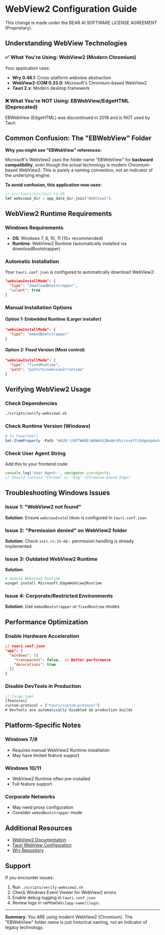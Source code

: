 # WebView2 Configuration Guide

This change is made under the BEAR AI SOFTWARE LICENSE AGREEMENT (Proprietary).

## Understanding WebView Technologies

### ✅ What You're Using: **WebView2** (Modern Chromium)

Your application uses:
- **Wry 0.46.1**: Cross-platform webview abstraction
- **WebView2-COM 0.33.0**: Microsoft's Chromium-based WebView2
- **Tauri 2.x**: Modern desktop framework

### ❌ What You're NOT Using: **EBWebView/EdgeHTML** (Deprecated)

EBWebView (EdgeHTML) was discontinued in 2018 and is NOT used by Tauri.

## Common Confusion: The "EBWebView" Folder

**Why you might see "EBWebView" references:**

Microsoft's WebView2 uses the folder name "EBWebView" for **backward compatibility**, even though the actual technology is modern Chromium-based WebView2. This is purely a naming convention, not an indicator of the underlying engine.

**To avoid confusion, this application now uses:**
```rust
// src-tauri/src/init.rs:20
let webview2_dir = app_data_dir.join("WebView2");
```

## WebView2 Runtime Requirements

### Windows Requirements
- **OS**: Windows 7, 8, 10, 11 (10+ recommended)
- **Runtime**: WebView2 Runtime (automatically installed via downloadBootstrapper)

### Automatic Installation
Your `tauri.conf.json` is configured to automatically download WebView2:

```json
"webviewInstallMode": {
  "type": "downloadBootstrapper",
  "silent": true
}
```

### Manual Installation Options

#### Option 1: Embedded Runtime (Larger installer)
```json
"webviewInstallMode": {
  "type": "embedBootstrapper"
}
```

#### Option 2: Fixed Version (Most control)
```json
"webviewInstallMode": {
  "type": "fixedRuntime",
  "path": "path/to/webview2/runtime"
}
```

## Verifying WebView2 Usage

### Check Dependencies
```bash
./scripts/verify-webview2.sh
```

### Check Runtime Version (Windows)
```powershell
# In PowerShell
Get-ItemProperty -Path "HKLM:\SOFTWARE\WOW6432Node\Microsoft\EdgeUpdate\Clients\{F3017226-FE2A-4295-8BDF-00C3A9A7E4C5}" -Name pv
```

### Check User Agent String
Add this to your frontend code:
```javascript
console.log('User Agent:', navigator.userAgent);
// Should contain "Chrome" or "Edg" (Chromium-based Edge)
```

## Troubleshooting Windows Issues

### Issue 1: "WebView2 not found"
**Solution**: Ensure `webviewInstallMode` is configured in `tauri.conf.json`

### Issue 2: "Permission denied" on WebView2 folder
**Solution**: Check `init.rs:15-68` - permission handling is already implemented

### Issue 3: Outdated WebView2 Runtime
**Solution**:
```bash
# Update WebView2 Runtime
winget install Microsoft.EdgeWebView2Runtime
```

### Issue 4: Corporate/Restricted Environments
**Solution**: Use `embedBootstrapper` or `fixedRuntime` modes

## Performance Optimization

### Enable Hardware Acceleration
```json
// tauri.conf.json
"app": {
  "windows": [{
    "transparent": false,  // Better performance
    "decorations": true
  }]
}
```

### Disable DevTools in Production
```rust
// Cargo.toml
[features]
custom-protocol = ["tauri/custom-protocol"]
# DevTools are automatically disabled in production builds
```

## Platform-Specific Notes

### Windows 7/8
- Requires manual WebView2 Runtime installation
- May have limited feature support

### Windows 10/11
- WebView2 Runtime often pre-installed
- Full feature support

### Corporate Networks
- May need proxy configuration
- Consider `embedBootstrapper` mode

## Additional Resources

- [WebView2 Documentation](https://docs.microsoft.com/en-us/microsoft-edge/webview2/)
- [Tauri WebView Configuration](https://tauri.app/v1/api/config#bundleconfig.windows)
- [Wry Repository](https://github.com/tauri-apps/wry)

## Support

If you encounter issues:

1. Run `./scripts/verify-webview2.sh`
2. Check Windows Event Viewer for WebView2 errors
3. Enable debug logging in `tauri.conf.json`
4. Review logs in `%APPDATA%\[app-name]\logs\`

---

**Summary**: You ARE using modern WebView2 (Chromium). The "EBWebView" folder name is just historical naming, not an indicator of legacy technology.

